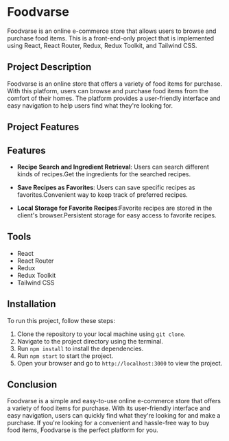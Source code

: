 # Foodvarse

Foodvarse is an online e-commerce store that allows users to browse and purchase food items. This is a front-end-only project that is implemented using React, React Router, Redux, Redux Toolkit, and Tailwind CSS.

## Project Description

Foodvarse is an online store that offers a variety of food items for purchase. With this platform, users can browse and purchase food items from the comfort of their homes. The platform provides a user-friendly interface and easy navigation to help users find what they're looking for. 

## Project Features

## Features

- **Recipe Search and Ingredient Retrieval**: Users can search different kinds of recipes.Get the ingredients for the searched recipes.

- **Save Recipes as Favorites**: Users can save specific recipes as favorites.Convenient way to keep track of preferred recipes.

- **Local Storage for Favorite Recipes**:Favorite recipes are stored in the client's browser.Persistent storage for easy access to favorite recipes.


## Tools

- React
- React Router
- Redux
- Redux Toolkit
- Tailwind CSS

## Installation

To run this project, follow these steps:

1. Clone the repository to your local machine using `git clone`.
2. Navigate to the project directory using the terminal.
3. Run `npm install` to install the dependencies.
4. Run `npm start` to start the project.
5. Open your browser and go to `http://localhost:3000` to view the project.

## Conclusion

Foodvarse is a simple and easy-to-use online e-commerce store that offers a variety of food items for purchase. With its user-friendly interface and easy navigation, users can quickly find what they're looking for and make a purchase. If you're looking for a convenient and hassle-free way to buy food items, Foodvarse is the perfect platform for you.
